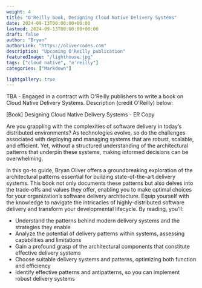 ```yaml
---
weight: 4
title: "O'Reilly book, Designing Cloud Native Delivery Systems"
date: 2024-09-13T00:00:00+00:00
lastmod: 2024-09-13T00:00:00+00:00
draft: false
author: "Bryan"
authorLink: "https://olivercodes.com"
description: "Upcoming O'Reilly publication"
featuredImage: "/lighthouse.jpg"
tags: ["cloud native", "o'reilly"]
categories: ["Markdown"]

lightgallery: true
---
```


TBA - Engaged in a contract with O'Reilly publishers to write a book on Cloud Native Delivery Systems. Description (credit O'Reilly) below:

[Book] Designing Cloud Native Delivery Systems - ER Copy

Are you grappling with the complexities of software delivery in today’s distributed environments? As technologies evolve, so do the challenges associated with deploying and managing systems that are robust, scalable, and efficient. Yet, without a structured understanding of the architectural patterns that underpin these systems, making informed decisions can be overwhelming.

In this go-to guide, Bryan Oliver offers a groundbreaking exploration of the architectural patterns essential for building state-of-the-art delivery systems. This book not only documents these patterns but also delves into the trade-offs and values they offer, enabling you to make optimal choices for your organization’s software delivery architecture. Equip yourself with the knowledge to navigate the intricacies of highly-distributed software delivery and transform your developmental lifecycle. By reading, you’ll: 

- Understand the patterns behind modern delivery systems and the strategies they enable
- Analyze the potential of delivery patterns within systems, assessing capabilities and limitations
- Gain a profound grasp of the architectural components that constitute effective delivery systems
- Choose suitable delivery systems and patterns, optimizing both function and efficiency
- Identify effective patterns and antipatterns, so you can implement robust delivery systems





